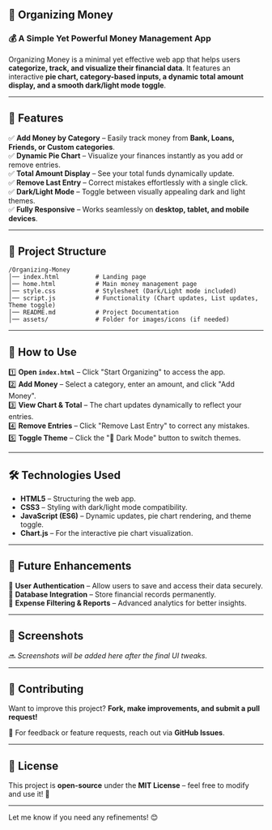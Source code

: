 ## **📌 Organizing Money**  

### **💰 A Simple Yet Powerful Money Management App**  

Organizing Money is a minimal yet effective web app that helps users **categorize, track, and visualize their financial data**. It features an interactive **pie chart, category-based inputs, a dynamic total amount display, and a smooth dark/light mode toggle**.  

---

## **🚀 Features**  

✅ **Add Money by Category** – Easily track money from **Bank, Loans, Friends, or Custom categories**.  
✅ **Dynamic Pie Chart** – Visualize your finances instantly as you add or remove entries.  
✅ **Total Amount Display** – See your total funds dynamically update.  
✅ **Remove Last Entry** – Correct mistakes effortlessly with a single click.  
✅ **Dark/Light Mode** – Toggle between visually appealing dark and light themes.  
✅ **Fully Responsive** – Works seamlessly on **desktop, tablet, and mobile devices**.  

---

## **📂 Project Structure**  

```
/Organizing-Money
│── index.html          # Landing page
│── home.html           # Main money management page
│── style.css           # Stylesheet (Dark/Light mode included)
│── script.js           # Functionality (Chart updates, List updates, Theme toggle)
│── README.md           # Project Documentation
│── assets/             # Folder for images/icons (if needed)
```

---

## **📜 How to Use**  

1️⃣ **Open `index.html`** – Click "Start Organizing" to access the app.  
2️⃣ **Add Money** – Select a category, enter an amount, and click "Add Money".  
3️⃣ **View Chart & Total** – The chart updates dynamically to reflect your entries.  
4️⃣ **Remove Entries** – Click "Remove Last Entry" to correct any mistakes.  
5️⃣ **Toggle Theme** – Click the "🌙 Dark Mode" button to switch themes.  

---

## **🛠️ Technologies Used**  

- **HTML5** – Structuring the web app.  
- **CSS3** – Styling with dark/light mode compatibility.  
- **JavaScript (ES6)** – Dynamic updates, pie chart rendering, and theme toggle.  
- **Chart.js** – For the interactive pie chart visualization.  

---

## **📌 Future Enhancements**  

🔹 **User Authentication** – Allow users to save and access their data securely.  
🔹 **Database Integration** – Store financial records permanently.  
🔹 **Expense Filtering & Reports** – Advanced analytics for better insights.  

---

## **📸 Screenshots**  

🔜 *Screenshots will be added here after the final UI tweaks.*  

---

## **🎯 Contributing**  

Want to improve this project? **Fork, make improvements, and submit a pull request!**  

📩 For feedback or feature requests, reach out via **GitHub Issues**.  

---

## **📄 License**  

This project is **open-source** under the **MIT License** – feel free to modify and use it! 🚀  

---

Let me know if you need any refinements! 😊
